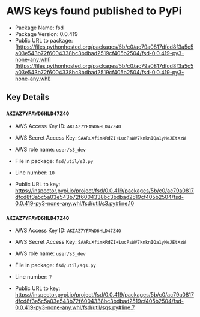# AWS keys found published to PyPi

* Package Name: fsd
* Package Version: 0.0.419
* Public URL to package: [https://files.pythonhosted.org/packages/5b/c0/ac79a0817dfcd8f3a5c5a03e543b72f6004338bc3bdbad2519cf405b2504/fsd-0.0.419-py3-none-any.whl](https://files.pythonhosted.org/packages/5b/c0/ac79a0817dfcd8f3a5c5a03e543b72f6004338bc3bdbad2519cf405b2504/fsd-0.0.419-py3-none-any.whl)

## Key Details

### `AKIAZ7YFAWD6HLD47Z4O`

* AWS Access Key ID: `AKIAZ7YFAWD6HLD47Z4O`
* AWS Secret Access Key: `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` 
* AWS role name: `user/s3_dev`
* File in package: `fsd/util/s3.py`
* Line number: `10`

* Public URL to key: https://inspector.pypi.io/project/fsd/0.0.419/packages/5b/c0/ac79a0817dfcd8f3a5c5a03e543b72f6004338bc3bdbad2519cf405b2504/fsd-0.0.419-py3-none-any.whl/fsd/util/s3.py#line.10



### `AKIAZ7YFAWD6HLD47Z4O`

* AWS Access Key ID: `AKIAZ7YFAWD6HLD47Z4O`
* AWS Secret Access Key: `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` 
* AWS role name: `user/s3_dev`
* File in package: `fsd/util/sqs.py`
* Line number: `7`

* Public URL to key: https://inspector.pypi.io/project/fsd/0.0.419/packages/5b/c0/ac79a0817dfcd8f3a5c5a03e543b72f6004338bc3bdbad2519cf405b2504/fsd-0.0.419-py3-none-any.whl/fsd/util/sqs.py#line.7


